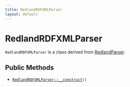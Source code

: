 ```yaml
---
title: RedlandRDFXMLParser
layout: default
---
```


# RedlandRDFXMLParser

<code>RedlandRDFXMLParser</code> is a class derived from <a href="RedlandParser">RedlandParser</a>.

## Public Methods

* <code><a href="RedlandRDFXMLParser%3A%3A__construct">RedlandRDFXMLParser::__construct</a>()</code>

